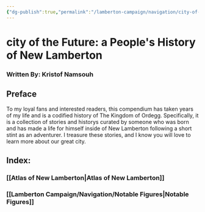 ```yaml
---
{"dg-publish":true,"permalink":"/lamberton-campaign/navigation/city-of-the-future/","tags":"gardenEntry","dgHomeLink":true,"dgPassFrontmatter":false}
---
```


# city of the Future: a People's History of New Lamberton
### Written By: Kristof Namsouh
## Preface
To my loyal fans and interested readers, this compendium has taken years of my life and is a codified history of The Kingdom of Ordegg. Specifically, it is a collection of stories and historys curated by someone who was born and has made a life for himself inside of New Lamberton following a short stint as an adventurer. I treasure these stories, and I know you will love to learn more about our great city. 

## Index:
### [[Atlas of New Lamberton|Atlas of New Lamberton]]
### [[Lamberton Campaign/Navigation/Notable Figures|Notable Figures]]
